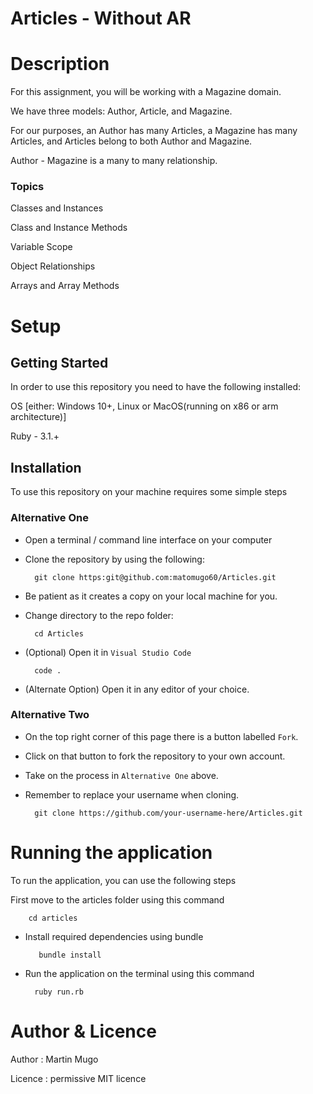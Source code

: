 # Articles - Without AR

# Description 

For this assignment, you will be working with a Magazine domain.

We have three models: Author, Article, and Magazine.

For our purposes, an Author has many Articles, a Magazine has many Articles, and Articles belong to both Author and Magazine.

Author - Magazine is a many to many relationship.


### Topics

Classes and Instances

Class and Instance Methods

Variable Scope

Object Relationships

Arrays and Array Methods


# Setup
 
  ## Getting Started
  
  In order to use this repository you need to have the following installed:

OS [either: Windows 10+, Linux or MacOS(running on x86 or arm architecture)]

Ruby - 3.1.+

## Installation

To use this repository on your machine requires some simple steps


### Alternative One

- Open a terminal / command line interface on your computer
- Clone the repository by using the following:

        git clone https:git@github.com:matomugo60/Articles.git

- Be patient as it creates a copy on your local machine for you.
- Change directory to the repo folder:

        cd Articles
  

- (Optional) Open it in ``Visual Studio Code``

        code .

- (Alternate Option) Open it in any editor of your choice.


### Alternative Two

- On the top right corner of this page there is a button labelled ``Fork``.
- Click on that button to fork the repository to your own account.
- Take on the process in ``Alternative One`` above.
- Remember to replace your username when cloning.

        git clone https://github.com/your-username-here/Articles.git
        
        
 
# Running the application

To run the application, you can use the following steps 

First move to the articles folder using this command

        cd articles 
        
        
- Install required dependencies using bundle

         bundle install 
         
         
- Run the application on the terminal using this command

        ruby run.rb 
        

 
# Author & Licence

Author : Martin Mugo

Licence : permissive MIT licence



